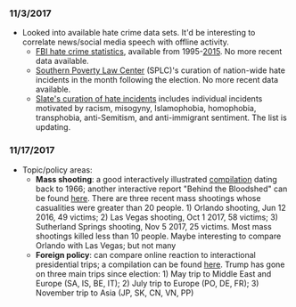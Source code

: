 ### 11/3/2017
- Looked into available hate crime data sets. It'd be interesting to correlate news/social media speech with offline activity.
  - [FBI hate crime statistics](https://ucr.fbi.gov/hate-crime), available from 1995-[2015](https://ucr.fbi.gov/hate-crime/2015). No more recent data available.
  - [Southern Poverty Law Center](https://www.splcenter.org/hatewatch/2016/12/16/update-1094-bias-related-incidents-month-following-election) (SPLC)'s curation of nation-wide hate incidents in the month following the election. No more recent data available.
  - [Slate's curation of hate incidents](http://www.slate.com/articles/news_and_politics/politics/2016/12/hate_in_america_a_list_of_racism_bigotry_and_abuse_since_the_election.html) includes individual incidents motivated by racism, misogyny, Islamophobia, homophobia, transphobia, anti-Semitism, and anti-immigrant sentiment. The list is updating.
  
### 11/17/2017
- Topic/policy areas:
  - **Mass shooting**: a good interactively illustrated [compilation](https://www.washingtonpost.com/graphics/national/mass-shootings-in-america/) dating back to 1966; another interactive report "Behind the Bloodshed" can be found [here](http://www.gannett-cdn.com/GDContent/mass-killings/index.html#frequency). There are three recent mass shootings whose casualities were greater than 20 people.  1) Orlando shooting, Jun 12 2016, 49 victims; 2) Las Vegas shooting, Oct 1 2017, 58 victims; 3) Sutherland Springs shooting, Nov 5 2017, 25 victims. Most mass shootings killed less than 10 people. Maybe interesting to compare Orlando with Las Vegas; but not many 
  - **Foreign policy**: can compare online reaction to interactional presidential trips; a compilation can be found [here](https://en.wikipedia.org/wiki/List_of_international_presidential_trips_made_by_Donald_Trump). Trump has gone on three main trips since election: 1) May trip to Middle East and Europe (SA, IS, BE, IT); 2) July trip to Europe (PO, DE, FR); 3) November trip to Asia (JP, SK, CN, VN, PP)

